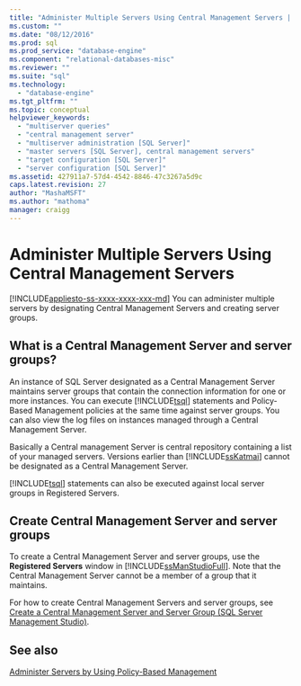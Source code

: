 ```yaml
---
title: "Administer Multiple Servers Using Central Management Servers | Microsoft Docs"
ms.custom: ""
ms.date: "08/12/2016"
ms.prod: sql
ms.prod_service: "database-engine"
ms.component: "relational-databases-misc"
ms.reviewer: ""
ms.suite: "sql"
ms.technology: 
  - "database-engine"
ms.tgt_pltfrm: ""
ms.topic: conceptual
helpviewer_keywords: 
  - "multiserver queries"
  - "central management server"
  - "multiserver administration [SQL Server]"
  - "master servers [SQL Server], central management servers"
  - "target configuration [SQL Server]"
  - "server configuration [SQL Server]"
ms.assetid: 427911a7-57d4-4542-8846-47c3267a5d9c
caps.latest.revision: 27
author: "MashaMSFT"
ms.author: "mathoma"
manager: craigg
---
```

# Administer Multiple Servers Using Central Management Servers
[!INCLUDE[appliesto-ss-xxxx-xxxx-xxx-md](../includes/appliesto-ss-xxxx-xxxx-xxx-md.md)]
  You can administer multiple servers by designating Central Management Servers and creating server groups.  
  
## What is a Central Management Server and server groups?  
 An instance of SQL Server designated as a Central Management Server maintains server groups that contain the connection information for one or more instances. You can execute [!INCLUDE[tsql](../includes/tsql-md.md)] statements and Policy-Based Management policies at the same time against server groups. You can also view the log files on instances managed through a Central Management Server. 
 
 Basically a Central management Server is central repository containing a list of your managed servers. Versions earlier than [!INCLUDE[ssKatmai](../includes/sskatmai-md.md)] cannot be designated as a Central Management Server.  
  
 [!INCLUDE[tsql](../includes/tsql-md.md)] statements can also be executed against local server groups in Registered Servers.  
  
## Create Central Management Server and server groups 
 To create a Central Management Server and server groups, use the **Registered Servers** window in [!INCLUDE[ssManStudioFull](../includes/ssmanstudiofull-md.md)]. Note that the Central Management Server cannot be a member of a group that it maintains. 
 
 For how to create Central Management Servers and server groups, see [Create a Central Management Server and Server Group &#40;SQL Server Management Studio&#41;](../tools/sql-server-management-studio/create-a-central-management-server-and-server-group.md).  
  
## See also  
 [Administer Servers by Using Policy-Based Management](../relational-databases/policy-based-management/administer-servers-by-using-policy-based-management.md)  
  
  
